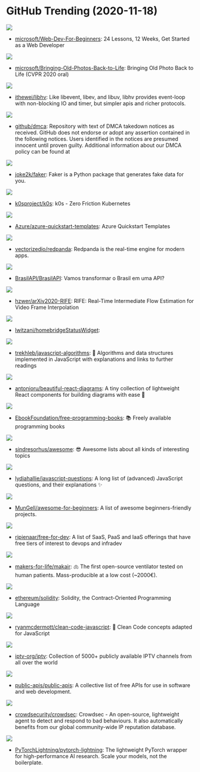 # GitHub Trending (2020-11-18)

![](https://img.shields.io/badge/JavaScript-New%201-green?style=flat-square&logo=appveyor)
- [microsoft/Web-Dev-For-Beginners](https://github.com/microsoft/Web-Dev-For-Beginners): 24 Lessons, 12 Weeks, Get Started as a Web Developer

![](https://img.shields.io/badge/Python-New%20694-green?style=flat-square&logo=appveyor)
- [microsoft/Bringing-Old-Photos-Back-to-Life](https://github.com/microsoft/Bringing-Old-Photos-Back-to-Life): Bringing Old Photo Back to Life (CVPR 2020 oral)

![](https://img.shields.io/badge/C-New%20181-green?style=flat-square&logo=appveyor)
- [ithewei/libhv](https://github.com/ithewei/libhv): Like libevent, libev, and libuv, libhv provides event-loop with non-blocking IO and timer, but simpler apis and richer protocols.

![](https://img.shields.io/badge/Rich%20Text%20Format-New%2064-green?style=flat-square&logo=appveyor)
- [github/dmca](https://github.com/github/dmca): Repository with text of DMCA takedown notices as received. GitHub does not endorse or adopt any assertion contained in the following notices. Users identified in the notices are presumed innocent until proven guilty. Additional information about our DMCA policy can be found at

![](https://img.shields.io/badge/Python-New%20213-green?style=flat-square&logo=appveyor)
- [joke2k/faker](https://github.com/joke2k/faker): Faker is a Python package that generates fake data for you.

![](https://img.shields.io/badge/Go-New%20706-green?style=flat-square&logo=appveyor)
- [k0sproject/k0s](https://github.com/k0sproject/k0s): k0s - Zero Friction Kubernetes

![](https://img.shields.io/badge/PowerShell-New%2059-green?style=flat-square&logo=appveyor)
- [Azure/azure-quickstart-templates](https://github.com/Azure/azure-quickstart-templates): Azure Quickstart Templates

![](https://img.shields.io/badge/C%2B%2B-New%20201-green?style=flat-square&logo=appveyor)
- [vectorizedio/redpanda](https://github.com/vectorizedio/redpanda): Redpanda is the real-time engine for modern apps.

![](https://img.shields.io/badge/JavaScript-New%20259-green?style=flat-square&logo=appveyor)
- [BrasilAPI/BrasilAPI](https://github.com/BrasilAPI/BrasilAPI): Vamos transformar o Brasil em uma API?

![](https://img.shields.io/badge/Python-New%20113-green?style=flat-square&logo=appveyor)
- [hzwer/arXiv2020-RIFE](https://github.com/hzwer/arXiv2020-RIFE): RIFE: Real-Time Intermediate Flow Estimation for Video Frame Interpolation

![](https://img.shields.io/badge/JavaScript-New%2031-green?style=flat-square&logo=appveyor)
- [lwitzani/homebridgeStatusWidget](https://github.com/lwitzani/homebridgeStatusWidget): 

![](https://img.shields.io/badge/JavaScript-New%20474-green?style=flat-square&logo=appveyor)
- [trekhleb/javascript-algorithms](https://github.com/trekhleb/javascript-algorithms): 📝 Algorithms and data structures implemented in JavaScript with explanations and links to further readings

![](https://img.shields.io/badge/JavaScript-New%20211-green?style=flat-square&logo=appveyor)
- [antonioru/beautiful-react-diagrams](https://github.com/antonioru/beautiful-react-diagrams): A tiny collection of lightweight React components for building diagrams with ease 💎

![](https://img.shields.io/badge/none-New%20331-green?style=flat-square&logo=appveyor)
- [EbookFoundation/free-programming-books](https://github.com/EbookFoundation/free-programming-books): 📚 Freely available programming books

![](https://img.shields.io/badge/none-New%20353-green?style=flat-square&logo=appveyor)
- [sindresorhus/awesome](https://github.com/sindresorhus/awesome): 😎 Awesome lists about all kinds of interesting topics

![](https://img.shields.io/badge/none-New%20261-green?style=flat-square&logo=appveyor)
- [lydiahallie/javascript-questions](https://github.com/lydiahallie/javascript-questions): A long list of (advanced) JavaScript questions, and their explanations ✨

![](https://img.shields.io/badge/none-New%20192-green?style=flat-square&logo=appveyor)
- [MunGell/awesome-for-beginners](https://github.com/MunGell/awesome-for-beginners): A list of awesome beginners-friendly projects.

![](https://img.shields.io/badge/HTML-New%20255-green?style=flat-square&logo=appveyor)
- [ripienaar/free-for-dev](https://github.com/ripienaar/free-for-dev): A list of SaaS, PaaS and IaaS offerings that have free tiers of interest to devops and infradev

![](https://img.shields.io/badge/none-New%2070-green?style=flat-square&logo=appveyor)
- [makers-for-life/makair](https://github.com/makers-for-life/makair): 🫁 The first open-source ventilator tested on human patients. Mass-producible at a low cost (~2000€).

![](https://img.shields.io/badge/C%2B%2B-New%2030-green?style=flat-square&logo=appveyor)
- [ethereum/solidity](https://github.com/ethereum/solidity): Solidity, the Contract-Oriented Programming Language

![](https://img.shields.io/badge/JavaScript-New%20255-green?style=flat-square&logo=appveyor)
- [ryanmcdermott/clean-code-javascript](https://github.com/ryanmcdermott/clean-code-javascript): 🛁 Clean Code concepts adapted for JavaScript

![](https://img.shields.io/badge/JavaScript-New%20242-green?style=flat-square&logo=appveyor)
- [iptv-org/iptv](https://github.com/iptv-org/iptv): Collection of 5000+ publicly available IPTV channels from all over the world

![](https://img.shields.io/badge/Python-New%20233-green?style=flat-square&logo=appveyor)
- [public-apis/public-apis](https://github.com/public-apis/public-apis): A collective list of free APIs for use in software and web development.

![](https://img.shields.io/badge/Go-New%2075-green?style=flat-square&logo=appveyor)
- [crowdsecurity/crowdsec](https://github.com/crowdsecurity/crowdsec): Crowdsec - An open-source, lightweight agent to detect and respond to bad behaviours. It also automatically benefits from our global community-wide IP reputation database.

![](https://img.shields.io/badge/Python-New%2088-green?style=flat-square&logo=appveyor)
- [PyTorchLightning/pytorch-lightning](https://github.com/PyTorchLightning/pytorch-lightning): The lightweight PyTorch wrapper for high-performance AI research. Scale your models, not the boilerplate.

